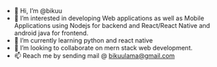 - 👋 Hi, I’m @bikuu
- 👀 I’m interested in developing Web applications as well as Mobile Applications using Nodejs for backend and React/React Native and android java for frontend.
- 🌱 I’m currently learning python and react native
- 💞️ I’m looking to collaborate on mern stack web development.
- 📫 Reach me by sending mail @   bikuulama@gmail.com

<!---
bikuu/bikuu is a ✨ special ✨ repository because its `README.md` (this file) appears on your GitHub profile.
You can click the Preview link to take a look at your changes.
